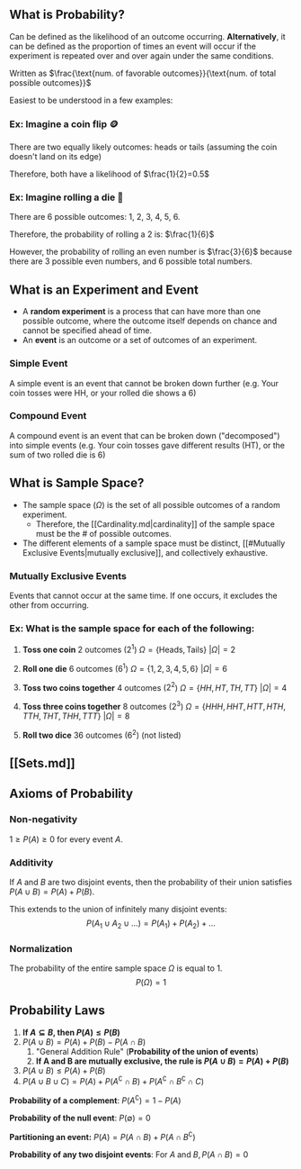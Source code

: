 ## What is Probability?

Can be defined as the likelihood of an outcome occurring. **Alternatively**, it can be defined as the proportion of times an event will occur if the experiment is repeated over and over again under the same conditions. 

Written as $\frac{\text{num. of favorable outcomes}}{\text{num. of total possible outcomes}}$

Easiest to be understood in a few examples:

### Ex: Imagine a coin flip 🪙

There are two equally likely outcomes: heads or tails (assuming the coin doesn't land on its edge)

Therefore, both have a likelihood of $\frac{1}{2}=0.5$


### Ex: Imagine rolling a die 🎲

There are 6 possible outcomes: 1, 2, 3, 4, 5, 6.

Therefore, the probability of rolling a 2 is: $\frac{1}{6}$

However, the probability of rolling an even number is $\frac{3}{6}$ because there are 3 possible even numbers, and 6 possible total numbers.

## What is an Experiment and Event

- A **random experiment** is a process that can have more than one possible outcome, where the outcome itself depends on chance and cannot be specified ahead of time.
- An **event** is an outcome or a set of outcomes of an experiment.

### Simple Event
A simple event is an event that cannot be broken down further (e.g. Your coin tosses were HH, or your rolled die shows a 6)

### Compound Event
A compound event is an event that can be broken down ("decomposed") into simple events (e.g. Your coin tosses gave different results (HT), or the sum of two rolled die is 6)


## What is Sample Space?
- The sample space ($\Omega$) is the set of all possible outcomes of a random experiment.
	- Therefore, the [[Cardinality.md|cardinality]] of the sample space must be the # of possible outcomes.
- The different elements of a sample space must be distinct, [[#Mutually Exclusive Events|mutually exclusive]], and collectively exhaustive.

### Mutually Exclusive Events
Events that cannot occur at the same time. If one occurs, it excludes the other from occurring.

### Ex: What is the sample space for each of the following:
1. **Toss one coin**
2 outcomes ($2^1$)
$\Omega=\{\text{Heads}, \text{Tails}\}$ 
$|\Omega|=2$

2. **Roll one die**
6 outcomes ($6^1$)
$\Omega=\{1, 2, 3, 4, 5, 6\}$
$|\Omega|=6$

3. **Toss two coins together**
4 outcomes ($2^2$)
$\Omega=\{HH, HT, TH, TT\}$
$|\Omega|=4$

4. **Toss three coins together**
8 outcomes ($2^3$)
$\Omega=\{HHH, HHT, HTT, HTH, TTH, THT, THH, TTT\}$
$|\Omega|=8$

5. **Roll two dice**
36 outcomes ($6^2$) (not listed)

## [[Sets.md]]


## Axioms of Probability
### Non-negativity

$1\geq P(A)\geq0$ for every event $A$.

### Additivity

If $A$ and $B$ are two disjoint events, then the probability of their union satisfies $P(A\cup B)=P(A)+P(B)$.

This extends to the union of infinitely many disjoint events:
$$P(A_1\cup A_2\cup \ldots)=P(A_1)+P(A_2)+\ldots$$

### Normalization

The probability of the entire sample space $\Omega$ is equal to $1$. 
$$P(\Omega)=1$$

## Probability Laws

1. **If $A\subseteq B$, then $P(A)\leq P(B)$**
2. $P(A\cup B)=P(A)+P(B)-P(A\cap B)$
	1. "General Addition Rule" (**Probability of the union of events**)
	2. **If A and B are mutually exclusive, the rule is $P(A\cup B)=P(A)+P(B)$**
3. $P(A\cup B)\leq P(A)+P(B)$ 
4. $P(A\cup B\cup C)=P(A)+P(A^\complement \cap B)+P(A^\complement \cap B^\complement \cap C)$

**Probability of a complement**: $P(A^\complement)=1-P(A)$

**Probability of the null event**: $P(\emptyset)=0$

**Partitioning an event:** $P(A)=P(A\cap B)+P(A\cap B^\complement)$

**Probability of any two disjoint events**: For $A\;\text{and}\; B, P(A\cap B)=0$
